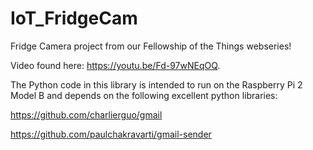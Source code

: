 # IoT_FridgeCam
Fridge Camera project from our Fellowship of the Things webseries! 

Video found here: https://youtu.be/Fd-97wNEqOQ.

The Python code in this library is intended to run on the Raspberry Pi 2 Model B and depends on the following excellent python libraries:

https://github.com/charlierguo/gmail

https://github.com/paulchakravarti/gmail-sender
